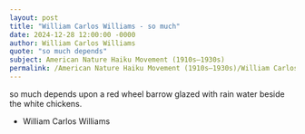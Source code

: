 ```yaml
---
layout: post
title: "William Carlos Williams - so much"
date: 2024-12-28 12:00:00 -0000
author: William Carlos Williams
quote: "so much depends"
subject: American Nature Haiku Movement (1910s–1930s)
permalink: /American Nature Haiku Movement (1910s–1930s)/William Carlos Williams/William Carlos Williams - so much
---
```


so much depends
 upon
 a red wheel
 barrow
 glazed with rain
 water
 beside the white
 chickens.

- William Carlos Williams

